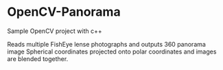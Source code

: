 # OpenCV-Panorama
Sample OpenCV project with c++

Reads multiple FishEye lense photographs and outputs 360 panorama image
Spherical coordinates projected onto polar coordinates and images are blended together.
